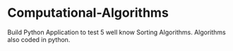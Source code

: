 # Computational-Algorithms
Build Python Application to test 5 well know Sorting Algorithms. Algorithms also coded in python.
